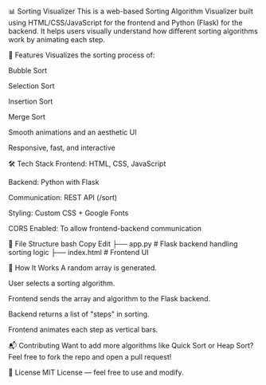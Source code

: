 📊 Sorting Visualizer
This is a web-based Sorting Algorithm Visualizer built using HTML/CSS/JavaScript for the frontend and Python (Flask) for the backend. It helps users visually understand how different sorting algorithms work by animating each step.

🚀 Features
Visualizes the sorting process of:

Bubble Sort

Selection Sort

Insertion Sort

Merge Sort

Smooth animations and an aesthetic UI

Responsive, fast, and interactive

🛠️ Tech Stack
Frontend: HTML, CSS, JavaScript

Backend: Python with Flask

Communication: REST API (/sort)

Styling: Custom CSS + Google Fonts

CORS Enabled: To allow frontend-backend communication

📂 File Structure
bash
Copy
Edit
├── app.py           # Flask backend handling sorting logic
├── index.html       # Frontend UI

🔁 How It Works
A random array is generated.

User selects a sorting algorithm.

Frontend sends the array and algorithm to the Flask backend.

Backend returns a list of "steps" in sorting.

Frontend animates each step as vertical bars.


📬 Contributing
Want to add more algorithms like Quick Sort or Heap Sort?
Feel free to fork the repo and open a pull request!

📜 License
MIT License — feel free to use and modify.
